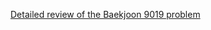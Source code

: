 [Detailed review of the Baekjoon 9019 problem](https://choicube84.github.io/study/2023/08/05/baekjoon_9019.html)
